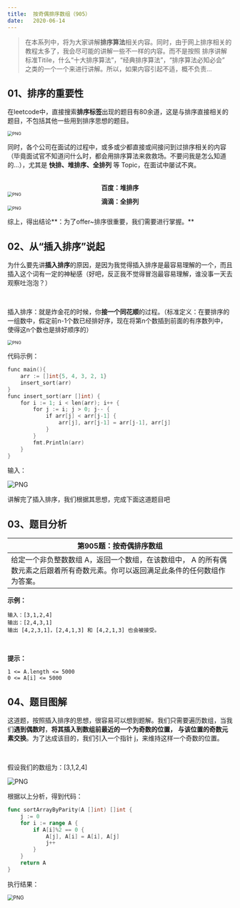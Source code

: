 ```yaml
---
title:	按奇偶排序数组（905）
date:	2020-06-14
---
```


> 在本系列中，将为大家讲解**排序算法**相关内容。同时，由于网上排序相关的教程太多了，我会尽可能的讲解一些不一样的内容。而不是按照 排序讲解 标准Titile，什么“十大排序算法”，“经典排序算法”，“排序算法必知必会” 之类的一个一个来进行讲解。所以，如果内容引起不适，概不负责...

## 01、排序的重要性

在leetcode中，直接搜索**排序标签**出现的题目有80余道，这是与排序直接相关的题目，不包括其他一些用到排序思想的题目。

<img src="./701/1.jpg" alt="PNG" style="zoom:67%;" />

同时，各个公司在面试的过程中，或多或少都直接或间接问到过排序相关的内容（毕竟面试官不知道问什么时，都会用排序算法来救救场。不要问我是怎么知道的...），尤其是 **快排、堆排序、全排列** 等 Topic，在面试中屡试不爽。

<br/>

<center><b> 百度：堆排序    </b></center>
<img src="./701/2.jpg" alt="PNG" style="zoom:67%;" />

<center><b> 滴滴：全排列    </b></center>
<img src="./701/3.jpg" alt="PNG" style="zoom:67%;" />

综上，得出结论**：为了offer~排序很重要，我们需要进行掌握。**

## 02、从“插入排序”说起

为什么要先讲**插入排序**的原因，是因为我觉得插入排序是最容易理解的一个，而且插入这个词有一定的神秘感（好吧，反正我不觉得冒泡最容易理解，谁没事一天去观察吐泡泡？）

<br/>

插入排序：就是炸金花的时候，你**接一个同花顺**的过程。（标准定义：在要排序的一组数中，假定前n-1个数已经排好序，现在将第n个数插到前面的有序数列中，使得这n个数也是排好顺序的）

<img src="./701/4.gif" alt="PNG" style="zoom:67%;" />

代码示例：

```go
func main(){     
    arr := []int{5, 4, 3, 2, 1} 
    insert_sort(arr) 
}  
func insert_sort(arr []int) {        
    for i := 1; i < len(arr); i++ {           
        for j := i; j > 0; j-- {
            if arr[j] < arr[j-1] {
                arr[j], arr[j-1] = arr[j-1], arr[j]
            }
        }
        fmt.Println(arr)
    }
}
```

输入：

<img src="./701/5.jpg" alt="PNG"  />

讲解完了插入排序，我们根据其思想，完成下面这道题目吧

## 03、题目分析

| 第905题：按奇偶排序数组                                      |
| ------------------------------------------------------------ |
| 给定一个非负整数数组 A，返回一个数组，在该数组中， A 的所有偶数元素之后跟着所有奇数元素。你可以返回满足此条件的任何数组作为答案。 |

**示例：**

```
输入：[3,1,2,4]
输出：[2,4,3,1]
输出 [4,2,3,1]，[2,4,1,3] 和 [4,2,1,3] 也会被接受。
```

<br/>

**提示：**

    1 <= A.length <= 5000
    0 <= A[i] <= 5000

## 04、题目图解

这道题，按照插入排序的思想，很容易可以想到题解。我们只需要遍历数组，当我们**遇到偶数时**，**将其插入到数组前最近的一个为奇数的位置，** **与该位置的奇数元素交换**。为了达成该目的，我们引入一个指针 j，来维持这样一个奇数的位置。

<br/>

假设我们的数组为：[3,1,2,4]

<img src="./701/6.jpg" alt="PNG"  />

根据以上分析，得到代码：

```go
func sortArrayByParity(A []int) []int {
	j := 0
	for i := range A {
		if A[i]%2 == 0 {
			A[j], A[i] = A[i], A[j]
			j++
		}
	}
	return A
}
```

执行结果：

<img src="./701/7.jpg" alt="PNG" style="zoom:80%;" />

